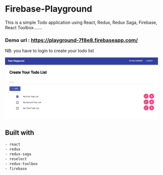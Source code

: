 # Firebase-Playground
This is a simple Todo application using React, Redux, Redux Saga, Firebase, React Toolbox.......

### Demo url : https://playground-7f8e8.firebaseapp.com/
NB: you have to login to create your todo list

![screenshot](./Demo.png)

## Built with
```
- react
- redux
- redux-saga
- reselect
- redux-toolbox
- firebase
```

